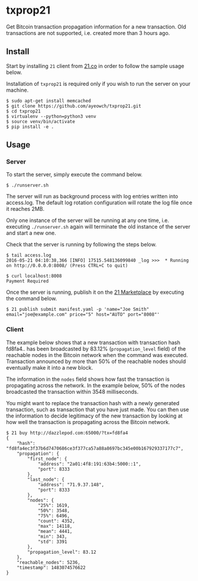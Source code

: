 # txprop21

Get Bitcoin transaction propagation information for a new transaction. Old transactions are not supported, i.e. created more than 3 hours ago.

## Install

Start by installing `21` client from [21.co](https://21.co) in order to follow the sample usage below.

Installation of `txprop21` is required only if you wish to run the server on your machine.

```
$ sudo apt-get install memcached
$ git clone https://github.com/ayeowch/txprop21.git
$ cd txprop21
$ virtualenv --python=python3 venv
$ source venv/bin/activate
$ pip install -e .
```

## Usage

### Server

To start the server, simply execute the command below.

```
$ ./runserver.sh
```

The server will run as background process with log entries written into access.log. The default log rotation configuration will rotate the log file once it reaches 2MB.

Only one instance of the server will be running at any one time, i.e. executing `./runserver.sh` again will terminate the old instance of the server and start a new one.

Check that the server is running by following the steps below.

```
$ tail access.log
2016-05-21 04:10:38,366 [INFO] 17515.548136099840 _log >>>  * Running on http://0.0.0.0:8008/ (Press CTRL+C to quit)

$ curl localhost:8008
Payment Required
```

Once the server is running, publish it on the [21 Marketplace](https://21.co/mkt/) by executing the command below.

```
$ 21 publish submit manifest.yaml -p 'name="Joe Smith" email="joe@example.com" price="5" host="AUTO" port="8008"'
```

### Client

The example below shows that a new transaction with transaction hash fd8fa4.. has been broadcasted by 83.12% (`propagation_level` field) of the reachable nodes in the Bitcoin network when the command was executed. Transaction announced by more than 50% of the reachable nodes should eventually make it into a new block.

The information in the `nodes` field shows how fast the transaction is propagating across the network. In the example below, 50% of the nodes broadcasted the transaction within 3548 milliseconds.

You might want to replace the transaction hash with a newly generated transaction, such as transaction that you have just made. You can then use the information to decide legitimacy of the new transaction by looking at how well the transaction is propagating across the Bitcoin network.

```
$ 21 buy http://dazzlepod.com:65000/?tx=fd8fa4
{
    "hash": "fd8fa4ec3f37b6d7470686ce3f377ca57a88a8697bc345e00b167929337177c7",
    "propagation": {
        "first_node": {
            "address": "2a01:4f8:191:63b4:5000::1",
            "port": 8333
        },
        "last_node": {
            "address": "71.9.37.148",
            "port": 8333
        },
        "nodes": {
            "25%": 1619,
            "50%": 3548,
            "75%": 6496,
            "count": 4352,
            "max": 14118,
            "mean": 4441,
            "min": 343,
            "std": 3391
        },
        "propagation_level": 83.12
    },
    "reachable_nodes": 5236,
    "timestamp": 1483074576622
}
```
